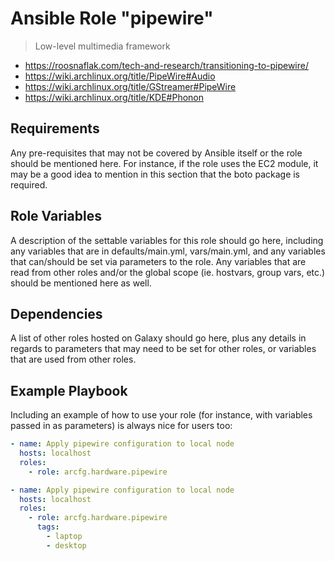 # Ansible Role "pipewire"

> Low-level multimedia framework

- https://roosnaflak.com/tech-and-research/transitioning-to-pipewire/
- https://wiki.archlinux.org/title/PipeWire#Audio
- https://wiki.archlinux.org/title/GStreamer#PipeWire
- https://wiki.archlinux.org/title/KDE#Phonon

## Requirements

Any pre-requisites that may not be covered by Ansible itself or the role should be mentioned here. For instance, if the
role uses the EC2 module, it may be a good idea to mention in this section that the boto package is required.

## Role Variables

A description of the settable variables for this role should go here, including any variables that are in
defaults/main.yml, vars/main.yml, and any variables that can/should be set via parameters to the role. Any variables
that are read from other roles and/or the global scope (ie. hostvars, group vars, etc.) should be mentioned here as
well.

## Dependencies

A list of other roles hosted on Galaxy should go here, plus any details in regards to parameters that may need to be set
for other roles, or variables that are used from other roles.

## Example Playbook

Including an example of how to use your role (for instance, with variables passed in as parameters) is always nice for
users too:

```yaml
- name: Apply pipewire configuration to local node
  hosts: localhost
  roles:
    - role: arcfg.hardware.pipewire
```

```yaml
- name: Apply pipewire configuration to local node
  hosts: localhost
  roles:
    - role: arcfg.hardware.pipewire
      tags:
        - laptop
        - desktop
```
